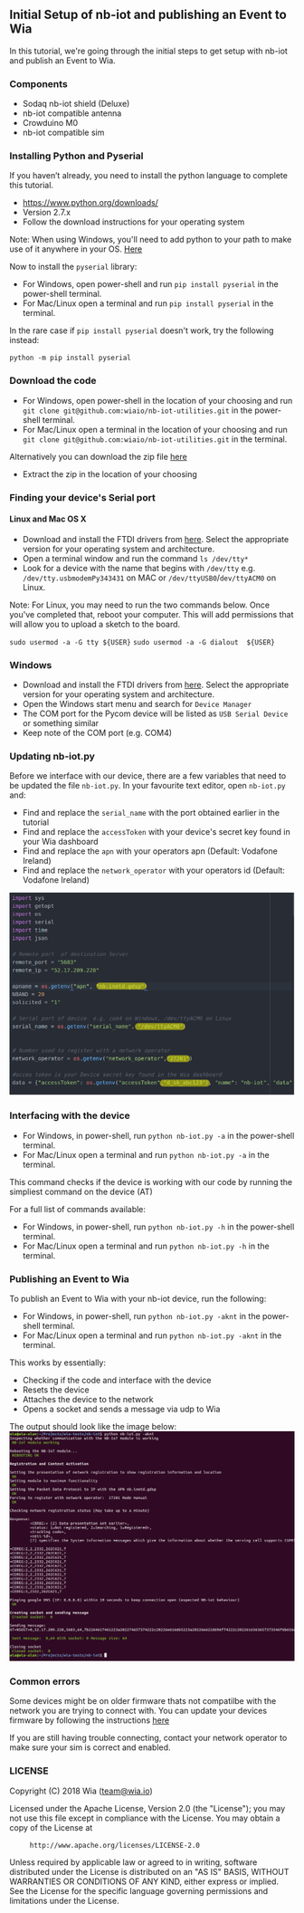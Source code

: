 ## Initial Setup of nb-iot and publishing an Event to Wia

In this tutorial, we're going through the initial steps to get setup with nb-iot and publish an Event to Wia.


### Components
* Sodaq nb-iot shield (Deluxe)
* nb-iot compatible antenna
* Crowduino M0
* nb-iot compatible sim

### Installing Python and Pyserial

If you haven’t already, you need to install the python language to complete this tutorial.

* https://www.python.org/downloads/
* Version 2.7.x
* Follow the download instructions for your operating system

Note: When using Windows, you'll need to add python to your path to make use of it anywhere in your OS. [Here](https://docs.python.org/2/using/windows.html#excursus-setting-environment-variables)

Now to install the `pyserial` library:
* For Windows, open power-shell and run `pip install pyserial` in the power-shell terminal.
* For Mac/Linux open a terminal and run `pip install pyserial` in the terminal.

In the rare case if `pip install pyserial` doesn't work, try the following instead:
```
python -m pip install pyserial
```

### Download the code
* For Windows, open power-shell in the location of your choosing and run `git clone git@github.com:wiaio/nb-iot-utilities.git` in the power-shell terminal.
* For Mac/Linux open a terminal in the location of your choosing  and run `git clone git@github.com:wiaio/nb-iot-utilities.git` in the terminal.

Alternatively you can download the zip file [here](https://github.com/wiaio/nb-iot-utilities)
* Extract the zip in the location of your choosing


### Finding your device's Serial port

#### Linux and Mac OS X
* Download and install the FTDI drivers from [here](https://www.silabs.com/products/development-tools/software/usb-to-uart-bridge-vcp-drivers). Select the appropriate version for your operating system and architecture.
* Open a terminal window and run the command `ls /dev/tty*`
* Look for a device with the name that begins with `/dev/tty` e.g. `/dev/tty.usbmodemPy343431` on MAC or `/dev/ttyUSB0`/`dev/ttyACM0` on Linux.

Note:
For Linux, you may need to run the two commands below. Once you've completed that, reboot your computer. This will add permissions that will allow you to upload a sketch to the board.

`sudo usermod -a -G tty ${USER}`
`sudo usermod -a -G dialout  ${USER}`

### Windows
* Download and install the FTDI drivers from [here](https://www.silabs.com/products/development-tools/software/usb-to-uart-bridge-vcp-drivers). Select the appropriate version for your operating system and architecture.
* Open the Windows start menu and search for `Device Manager`
* The COM port for the Pycom device will be listed as `USB Serial Device` or something similar
 * Keep note of the COM port (e.g. COM4)

### Updating nb-iot.py

Before we interface with our device, there are a few variables that need to be updated the file `nb-iot.py`.
In your favourite text editor, open `nb-iot.py` and:

* Find and replace the `serial_name` with the port obtained earlier in the tutorial
* Find and replace the `accessToken` with your device's secret key found in your Wia dashboard
* Find and replace the `apn` with your operators apn (Default: Vodafone Ireland)
* Find and replace the `network_operator` with your operators id (Default: Vodafone Ireland)  

![](images/serial_accesstoken.png)

### Interfacing with the device
* For Windows, in power-shell, run `python nb-iot.py -a` in the power-shell terminal.
* For Mac/Linux open a terminal and run `python nb-iot.py -a` in the terminal.

This command checks if the device is working with our code by running the simpliest command on the device (AT)

For a full list of commands available:
* For Windows, in power-shell, run `python nb-iot.py -h` in the power-shell terminal.
* For Mac/Linux open a terminal and run `python nb-iot.py -h` in the terminal.

### Publishing an Event to Wia
To publish an Event to Wia with your nb-iot device, run the following:
* For Windows, in power-shell, run `python nb-iot.py -aknt` in the power-shell terminal.
* For Mac/Linux open a terminal and run `python nb-iot.py -aknt` in the terminal.

This works by essentially:
* Checking if the code and interface with the device
* Resets the device
* Attaches the device to the network
* Opens a socket and sends a message via udp to Wia

The output should look like the image below:
![](images/publishing_an_event_to_wia.png)

### Common errors
Some devices might be on older firmware thats not compatilbe with the network you are trying to connect with. You can update your devices firmware by following the instructions [here](http://support.sodaq.com/sodaq-one/firmware-upgrade/)

If you are still having trouble connecting, contact your network operator to make sure your sim is correct and enabled.


### LICENSE

 Copyright (C) 2018 Wia (team@wia.io)

 Licensed under the Apache License, Version 2.0 (the "License");
 you may not use this file except in compliance with the License.
 You may obtain a copy of the License at

         http://www.apache.org/licenses/LICENSE-2.0

 Unless required by applicable law or agreed to in writing, software
 distributed under the License is distributed on an "AS IS" BASIS,
 WITHOUT WARRANTIES OR CONDITIONS OF ANY KIND, either express or implied.
 See the License for the specific language governing permissions and
 limitations under the License.
